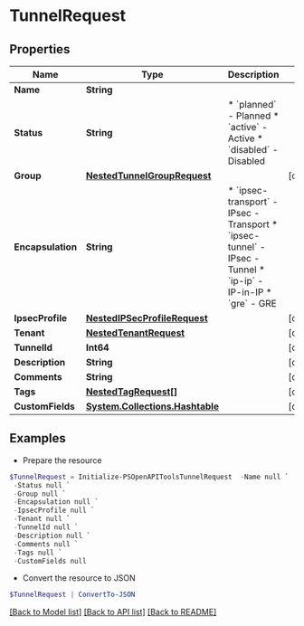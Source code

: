 # TunnelRequest
## Properties

Name | Type | Description | Notes
------------ | ------------- | ------------- | -------------
**Name** | **String** |  | 
**Status** | **String** | * &#x60;planned&#x60; - Planned * &#x60;active&#x60; - Active * &#x60;disabled&#x60; - Disabled | 
**Group** | [**NestedTunnelGroupRequest**](NestedTunnelGroupRequest.md) |  | [optional] 
**Encapsulation** | **String** | * &#x60;ipsec-transport&#x60; - IPsec - Transport * &#x60;ipsec-tunnel&#x60; - IPsec - Tunnel * &#x60;ip-ip&#x60; - IP-in-IP * &#x60;gre&#x60; - GRE | 
**IpsecProfile** | [**NestedIPSecProfileRequest**](NestedIPSecProfileRequest.md) |  | [optional] 
**Tenant** | [**NestedTenantRequest**](NestedTenantRequest.md) |  | [optional] 
**TunnelId** | **Int64** |  | [optional] 
**Description** | **String** |  | [optional] 
**Comments** | **String** |  | [optional] 
**Tags** | [**NestedTagRequest[]**](NestedTagRequest.md) |  | [optional] 
**CustomFields** | [**System.Collections.Hashtable**](AnyType.md) |  | [optional] 

## Examples

- Prepare the resource
```powershell
$TunnelRequest = Initialize-PSOpenAPIToolsTunnelRequest  -Name null `
 -Status null `
 -Group null `
 -Encapsulation null `
 -IpsecProfile null `
 -Tenant null `
 -TunnelId null `
 -Description null `
 -Comments null `
 -Tags null `
 -CustomFields null
```

- Convert the resource to JSON
```powershell
$TunnelRequest | ConvertTo-JSON
```

[[Back to Model list]](../README.md#documentation-for-models) [[Back to API list]](../README.md#documentation-for-api-endpoints) [[Back to README]](../README.md)

